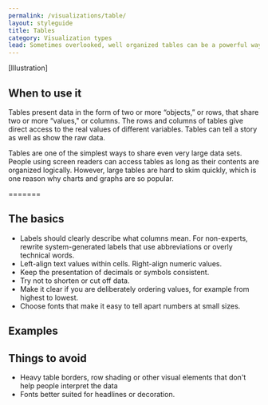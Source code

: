 ```yaml
---
permalink: /visualizations/table/
layout: styleguide
title: Tables
category: Visualization types
lead: Sometimes overlooked, well organized tables can be a powerful way to share data.  
---
```


[Illustration]

## When to use it
Tables present data in the form of two or more “objects,” or rows, that share two or more “values," or columns. The rows and columns of tables give direct access to the real values of different variables. Tables can tell a story as well as show the raw data.

Tables are one of the simplest ways to share even very large data sets. People using screen readers can access tables as long as their contents are organized logically. However, large tables are hard to skim quickly, which is one reason why charts and graphs are so popular. 

=======

## The basics
- Labels should clearly describe what columns mean. For non-experts, rewrite system-generated labels that use abbreviations or overly technical words.
- Left-align text values within cells. Right-align numeric values.   
- Keep the presentation of decimals or symbols consistent. 
- Try not to shorten or cut off data. 
- Make it clear if you are deliberately ordering values, for example from highest to lowest.
- Choose fonts that make it easy to tell apart numbers at small sizes. 

## Examples

## Things to avoid
- Heavy table borders, row shading or other visual elements that don't help people interpret the data 
- Fonts better suited for headlines or decoration.

